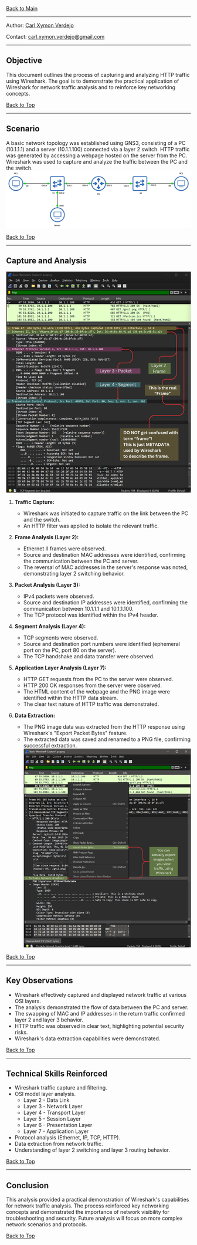 <a name="top"></a>
[Back to Main](https://github.com/caxylive/Net_Projects/blob/main/README.md)

---

Author: [Carl Xymon Verdejo](https://hardworking-lion-z4sd3b.mystrikingly.com/)

Contact: carl.xymon.verdejo@gmail.com

---

## Objective

This document outlines the process of capturing and analyzing HTTP traffic using Wireshark. The goal is to demonstrate the practical application of Wireshark for network traffic analysis and to reinforce key networking concepts.

[Back to Top](#top)

---

## Scenario

A basic network topology was established using GNS3, consisting of a PC (10.1.1.1) and a server (10.1.1.100) connected via a layer 2 switch. HTTP traffic was generated by accessing a webpage hosted on the server from the PC. Wireshark was used to capture and analyze the traffic between the PC and the switch.
![Network Topology](screenshot/network-topology.png)

[Back to Top](#top)

---

## Capture and Analysis

![Wireshark Structure](screenshot/wireshark-packet-detail-panel-structure.png)

1.  **Traffic Capture:**
    * Wireshark was initiated to capture traffic on the link between the PC and the switch.
    * An HTTP filter was applied to isolate the relevant traffic.

2.  **Frame Analysis (Layer 2):**
    * Ethernet II frames were observed.
    * Source and destination MAC addresses were identified, confirming the communication between the PC and server.
    * The reversal of MAC addresses in the server's response was noted, demonstrating layer 2 switching behavior.

3.  **Packet Analysis (Layer 3):**
    * IPv4 packets were observed.
    * Source and destination IP addresses were identified, confirming the communication between 10.1.1.1 and 10.1.1.100.
    * The TCP protocol was identified within the IPv4 header.

4.  **Segment Analysis (Layer 4):**
    * TCP segments were observed.
    * Source and destination port numbers were identified (ephemeral port on the PC, port 80 on the server).
    * The TCP handshake and data transfer were observed.

5.  **Application Layer Analysis (Layer 7):**
    * HTTP GET requests from the PC to the server were observed.
    * HTTP 200 OK responses from the server were observed.
    * The HTML content of the webpage and the PNG image were identified within the HTTP data stream.
    * The clear text nature of HTTP traffic was demonstrated.

6.  **Data Extraction:**
    * The PNG image data was extracted from the HTTP response using Wireshark's "Export Packet Bytes" feature.
    * The extracted data was saved and renamed to a PNG file, confirming successful extraction.
    ![Data Extraction](screenshot/wireshark-png-export.png)

[Back to Top](#top)

---

## Key Observations

* Wireshark effectively captured and displayed network traffic at various OSI layers.
* The analysis demonstrated the flow of data between the PC and server.
* The swapping of MAC and IP addresses in the return traffic confirmed layer 2 and layer 3 behavior.
* HTTP traffic was observed in clear text, highlighting potential security risks.
* Wireshark's data extraction capabilities were demonstrated.

[Back to Top](#top)

---

## Technical Skills Reinforced

* Wireshark traffic capture and filtering.
* OSI model layer analysis.
   * Layer 2 - Data Link
   * Layer 3 - Network Layer
   * Layer 4 - Transport Layer
   * Layer 5 - Session Layer
   * Layer 6 - Presentation Layer
   * Layer 7 - Application Layer
* Protocol analysis (Ethernet, IP, TCP, HTTP).
* Data extraction from network traffic.
* Understanding of layer 2 switching and layer 3 routing behavior.

[Back to Top](#top)

---

## Conclusion

This analysis provided a practical demonstration of Wireshark's capabilities for network traffic analysis. The process reinforced key networking concepts and demonstrated the importance of network visibility for troubleshooting and security. Future analysis will focus on more complex network scenarios and protocols.

[Back to Top](#top)
